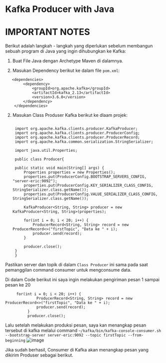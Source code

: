 # Kafka Producer with Java

# IMPORTANT NOTES

Berikut adalah langkah - langkah yang diperlukan sebelum membangun sebuah program di Java yang ingin dihubungkan ke Kafka:

1. Buat File Java dengan Archetype Maven di dalamnya.

1. Masukan Dependency berikut ke dalam file ```pom.xml```:
```
   <dependencies>
        <dependency>
            <groupId>org.apache.kafka</groupId>
            <artifactId>kafka_2.13</artifactId>
            <version>3.6.0</version>
        </dependency>
    </dependencies>
```
2. Masukan Class Produser Kafka berikut ke dlaam projek:
   ```
   
    import org.apache.kafka.clients.producer.KafkaProducer;
    import org.apache.kafka.clients.producer.ProducerConfig;
    import org.apache.kafka.clients.producer.ProducerRecord;
    import org.apache.kafka.common.serialization.StringSerializer;
    
    import java.util.Properties;
    
    public class Producer{

    public static void main(String[] args) {
        Properties properties = new Properties();
        properties.put(ProducerConfig.BOOTSTRAP_SERVERS_CONFIG, "server-eric:9092");
        properties.put(ProducerConfig.KEY_SERIALIZER_CLASS_CONFIG, StringSerializer.class.getName());
        properties.put(ProducerConfig.VALUE_SERIALIZER_CLASS_CONFIG, StringSerializer.class.getName());

        KafkaProducer<String, String> producer = new KafkaProducer<String, String>(properties);

        for(int i = 0; i < 20; i++) {
            ProducerRecord<String, String> record = new ProducerRecord<>("firstTopic", "Data ke " + i);
            producer.send(record);
        }

        producer.close();
    }
    }
    ```
Pastikan server dan topik di dalam ```Class Producer``` ini sama pada saat pemanggilan command consumer untuk mengconsume data.

   Di dalam Code berikut ini saya ingin melakukan pengiriman pesan 1 sampai pesan ke 20
   
  ```
       for(int i = 0; i < 20; i++) {
                ProducerRecord<String, String> record = new ProducerRecord<>("firstTopic", "Data ke " + i);
                producer.send(record);
            }
            producer.close();
  ```
   
Lalu setelah melakukan produksi pesan, saya kan menangkap pesan tersebut di kafka melalui command ```~/kafka/bin/kafka-console-consumer.sh --bootstrap-server server-eric:9092 --topic firstTopic --from-beginning```
   ![image](https://github.com/user-attachments/assets/01330d9a-a4e3-4464-85ac-daebcf298c20)
   
Jika sudah berhasil, Consumer di Kafka akan menangkap pesan yang dikirim Produser sebagai berikut.
